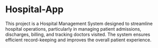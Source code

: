 # Hospital-App
This project is a Hospital Management System designed to streamline hospital operations, particularly in managing patient admissions, discharges, billing, and tracking doctors visited. The system ensures efficient record-keeping and improves the overall patient experience.
